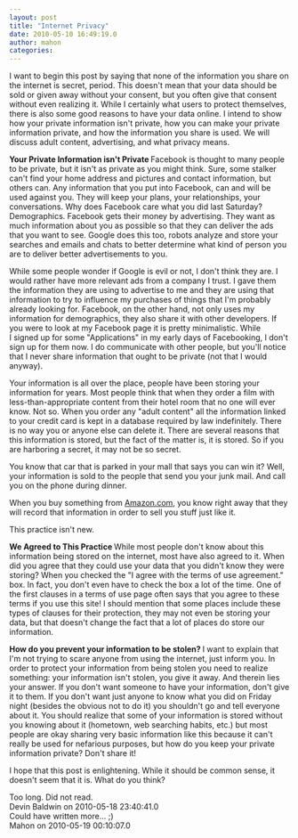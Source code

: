```yaml
---
layout: post
title: "Internet Privacy"
date: 2010-05-10 16:49:19.0
author: mahon
categories: 
---
```

I want to begin this post by saying that none of the information you share on the internet is secret, period. This doesn't mean that your data should be sold or given away without your consent, but you often give that consent without even realizing it. While I certainly what users to protect themselves, there is also some good reasons to have your data online. I intend to show how your private information isn't private, how you can make your private information private, and how the information you share is used. We will discuss adult content, advertising, and what privacy means.

<strong>Your Private Information isn't Private
<span style="font-weight: normal;">Facebook is thought to many people to be private, but it isn't as private as you might think. Sure, some stalker can't find your home address and pictures and contact information, but others can. Any information that you put into Facebook, can and will be used against you. They will keep your plans, your relationships, your conversations. Why does Facebook care what you did last Saturday? Demographics. Facebook gets their money by advertising. They want as much information about you as possible so that they can deliver the ads that you want to see. Google does this too, robots analyze and store your searches and emails and chats to better determine what kind of person you are to deliver better advertisements to you.</span></strong>

<strong><span style="font-weight: normal;">While some people wonder if Google is evil or not, I don't think they are. I would rather have more relevant ads from a company I trust. I gave them the information they are using to advertise to me and they are using that information to try to influence my purchases of things that I'm probably already looking for. Facebook, on the other hand, not only uses my information for demographics, they also share it with other developers. If you were to look at my Facebook page it is pretty minimalistic. While I signed up for some "Applications" in my early days of Facebooking, I don't sign up for them now. I do communicate with other people, but you'll notice that I never share information that ought to be private (not that I would anyway). </span></strong>

Your information is all over the place, people have been storing your information for years. Most people think that when they order a film with less-than-appropriate content from their hotel room that no one will ever know. Not so. When you order any "adult content" all the information linked to your credit card is kept in a database required by law indefinitely. There is no way you or anyone else can delete it. There are several reasons that this information is stored, but the fact of the matter is, it is stored. So if you are harboring a secret, it may not be so secret.

You know that car that is parked in your mall that says you can win it? Well, your information is sold to the people that send you your junk mail. And call you on the phone during dinner.

When you buy something from <a href="http://www.amazon.com/gp/redirect.html?ie=UTF8&amp;location=http%3A%2F%2Fwww.amazon.com%2F&amp;tag=tuesdaydevelo-20&amp;linkCode=ur2&amp;camp=1789&amp;creative=390957">Amazon.com</a>, you know right away that they will record that information in order to sell you stuff just like it.

This practice isn't new.

<strong>We Agreed to This Practice
</strong>While most people don't know about this information being stored on the internet, most have also agreed to it. When did you agree that they could use your data that you didn't know they were storing? When you checked the "I agree with the terms of use agreement." box. In fact, you don't even have to check the box a lot of the time. One of the first clauses in a terms of use page often says that you agree to these terms if you use this site! I should mention that some places include these types of clauses for their protection, they may not even be storing your data, but that doesn't change the fact that a lot of places do store our information.

<strong>How do you prevent your information to be stolen?
<span style="font-weight: normal;">I want to explain that I'm not trying to scare anyone from using the internet, just inform you. In order to protect your information from being stolen you need to realize something: your information isn't stolen, you give it away. And therein lies your answer. If you don't want someone to have your information, don't give it to them. If you don't want just anyone to know what you did on Friday night (besides the obvious not to do it) you shouldn't go and tell everyone about it. You should realize that some of your information is stored without you knowing about it (hometown, web searching habits, etc.) but most people are okay sharing very basic information like this because it can't really be used for nefarious purposes, but how do you keep your private information private? Don't share it!</span></strong>

<strong><span style="font-weight: normal;">I hope that this post is enlightening. While it should be common sense, it doesn't seem that it is. What do you think?</span></strong>

<div class='archived comments'>

<div class='comment'>Too long. Did not read.  <div class='by'>Devin Baldwin on 2010-05-18 23:40:41.0  </div></div>
<div class='comment'>Could have written more... ;)  <div class='by'>Mahon on 2010-05-19 00:10:07.0  </div></div>
</div>